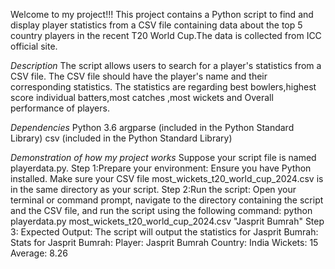 Welcome to my project!!!
This project contains a Python script to find and display player statistics from a CSV file containing data about the top 5 country players in the recent T20 World Cup.The data is collected from ICC official site.

*Description*
The script allows users to search for a player's statistics from a CSV file. The CSV file should have the player's name and their corresponding statistics. The statistics are regarding best bowlers,highest score individual batters,most catches ,most wickets and Overall performance of players.

*Dependencies*
Python 3.6
argparse (included in the Python Standard Library)
csv (included in the Python Standard Library)

*Demonstration of how my project works*
Suppose your script file is named playerdata.py.
Step 1:Prepare your environment:
Ensure you have Python installed.
Make sure your CSV file most_wickets_t20_world_cup_2024.csv is in the same directory as your script.
Step 2:Run the script:
Open your terminal or command prompt, navigate to the directory containing the script and the CSV file, and run the script using the following command:
python playerdata.py most_wickets_t20_world_cup_2024.csv "Jasprit Bumrah"
Step 3:
Expected Output:
The script will output the statistics for Jasprit Bumrah:
Stats for Jasprit Bumrah:
Player: Jasprit Bumrah
Country: India
Wickets: 15
Average: 8.26


